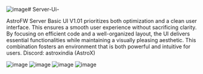 ![image](https://github.com/user-attachments/assets/db105462-8774-410f-9f53-9be13a856003)# Server-Ui-



AstroFW Server Basic UI V1.01 prioritizes both optimization and a clean user interface. This ensures a smooth user experience without sacrificing clarity. 
By focusing on efficient code and a well-organized layout, the UI delivers essential functionalities while maintaining a visually pleasing aesthetic. 
This combination fosters an environment that is both powerful and intuitive for users.
Discord: astroxindia (AstroX)




![image](https://github.com/user-attachments/assets/08e6c7c7-e98c-401b-bada-13316d1a094b)
![image](https://github.com/user-attachments/assets/21eec3bd-dad4-498f-9e06-41d37674292f)
![image](https://github.com/user-attachments/assets/4d20da0e-8228-4489-a202-9be90eee87b8)
![image](https://github.com/user-attachments/assets/4dcfab14-5b4f-43fc-b0ca-b98ac41fe825)






